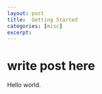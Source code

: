 ```yaml
---
layout: post
title:  Getting Started
categories: [misc]
excerpt: 
---
```


# write post here
Hello world.
